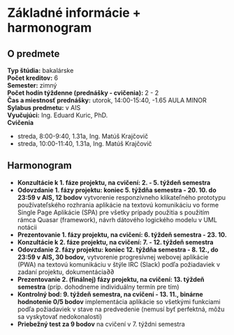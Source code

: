 # Základné informácie + harmonogram

## O predmete

**Typ štúdia:** bakalárske  
**Počet kreditov:** 6  
**Semester:** zimný  
**Počet hodín týždenne (prednášky - cvičenia):** 2 - 2  
**Čas a miestnosť prednášky:** utorok, 14:00-15:40, -1.65 AULA MINOR  
**Sylabus predmetu:** v AIS  
**Vyučujúci:** Ing. Eduard Kuric, PhD.  
**Cvičenia**

- streda, 8:00-9:40, 1.31a, Ing. Matúš Krajčovič
- streda, 10:00-11:40, 1.31a, Ing. Matúš Krajčovič

## Harmonogram

- **Konzultácie k 1. fáze projektu, na cvičení: 2. - 5. týždeň semestra**
- **Odovzdanie 1. fázy projektu: koniec 5. týždňa semestra - 20. 10. do 23:59 v AIS, 12 bodov** vytvorenie responzívneho klikateľného prototypu používateľského rozhrania aplikácie na textovú komunikáciu vo forme Single Page Aplikácie (SPA) pre všetky prípady použitia s použitím rámca Quasar (framework), návrh dátového logického modelu v UML notácii
- **Prezentovanie 1. fázy projektu, na cvičení: 6. týždeň semestra - 23. 10.**
- **Konzultácie k 2. fáze projektu, na cvičení: 7. - 12. týždeň semestra**
- **Odovzdanie 2. fázy projektu: koniec 12. týždňa semestra - 8. 12., do 23:59 v AIS, 30 bodov,** vytvorenie progresívnej webovej aplikácie (PWA) na textovú komunikáciu v štýle IRC (Slack) podľa požiadaviek v zadaní projektu, dokumentácia∂∂
- **Prezentovanie 2. (finálnej) fázy projektu, na cvičení: 13. týždeň semestra** (príp. dohodneme individuálny termín pre tím)
- **Kontrolný bod: 9. týždeň semestra, na cvičení - 13. 11., binárne hodnotenie 0/5 bodov** implementácia aplikácie so všetkými funkciami podľa požiadaviek v stave na predvedenie (nemusí byť perfektná, môžu sa vyskytovať nedokonalosti)
- **Priebežný test za 9 bodov** na cvičení v 7. týždni semestra
